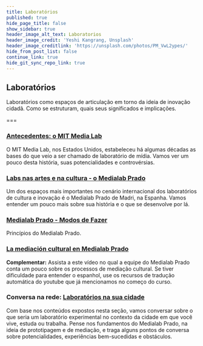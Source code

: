 ```yaml
---
title: Laboratórios
published: true
hide_page_title: false
show_sidebar: true
header_image_alt_text: Laboratorios
header_image_credit: 'Yeshi Kangrang, Unsplash'
header_image_creditlink: 'https://unsplash.com/photos/PM_VwL2ypes/'
hide_from_post_list: false
continue_link: true
hide_git_sync_repo_link: true
---
```


## Laboratórios

Laboratórios como espaços de articulação em torno da ideia de inovação cidadã. Como se estruturam, quais seus significados e implicações.

===

### [Antecedentes: o MIT Media Lab](mit-media-lab)

O MIT Media Lab, nos Estados Unidos, estabeleceu há algumas décadas as bases do que veio a ser chamado de laboratório de mídia. Vamos ver um pouco desta história, suas potencialidades e controvérsias.

### [Labs nas artes e na cultura - o Medialab Prado](medialab-prado)

Um dos espaços mais importantes no cenário internacional dos laboratórios de cultura e inovação é o Medialab Prado de Madri, na Espanha. Vamos entender um pouco mais sobre sua história e o que se desenvolve por lá.

### [Medialab Prado - Modos de Fazer](modos-de-fazer)

Princípios do Medialab Prado.

### [La mediación cultural en Medialab Prado](mediacion-cultural)

**Complementar:** Assista a este vídeo no qual a equipe do Medialab Prado conta um pouco sobre os processos de mediação cultural. Se tiver dificuldade para entender o espanhol, use os recursos de tradução automática do youtube que já mencionamos no começo do curso.

### Conversa na rede: [Laboratórios na sua cidade](labs-sua-cidade)

Com base nos conteúdos expostos nesta seção, vamos conversar sobre o que seria um laboratório experimental no contexto da cidade em que você vive, estuda ou trabalha. Pense nos fundamentos do Medialab Prado, na ideia de prototipagem e de mediação, e traga alguns pontos de conversa sobre potencialidades, experiências bem-sucedidas e obstáculos.
